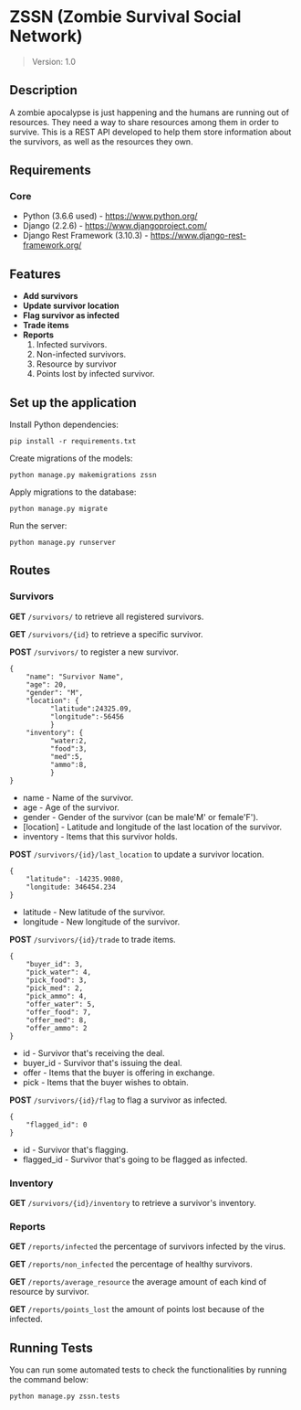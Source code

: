 # ZSSN (Zombie Survival Social Network)


> Version: 1.0


## Description
A zombie apocalypse is just happening and the humans are running out of resources. They need a way to share resources among them in order to survive. 
This is a REST API developed to help them store information about the survivors, as well as the resources they own.


## Requirements
### Core

* Python (3.6.6 used) - https://www.python.org/
* Django (2.2.6) - https://www.djangoproject.com/
* Django Rest Framework (3.10.3) - https://www.django-rest-framework.org/


## Features

- **Add survivors**
- **Update survivor location**
- **Flag survivor as infected**
- **Trade items**
- **Reports**
    1. Infected survivors.
    2. Non-infected survivors.
    3. Resource by survivor
    4. Points lost by infected survivor.


## Set up the application

Install Python dependencies:

    pip install -r requirements.txt
    
Create migrations of the models:
    
    python manage.py makemigrations zssn

Apply migrations to the database:

    python manage.py migrate
    
Run the server:

    python manage.py runserver
   
   
## Routes

### Survivors

**GET** `/survivors/` to retrieve all registered survivors.

**GET** `/survivors/{id}` to retrieve a specific survivor.

**POST** `/survivors/` to register a new survivor.
```
{
    "name": "Survivor Name",
    "age": 20,
    "gender": "M",
    "location": {
          "latitude":24325.09,
          "longitude":-56456
          }
    "inventory": {
          "water:2,
          "food":3,
          "med":5,
          "ammo":8,
          }
}
```

* name - Name of the survivor.
* age - Age of the survivor.
* gender - Gender of the survivor (can be male'M' or female'F').
* [location] - Latitude and longitude of the last location of the survivor.
* inventory - Items that this survivor holds.

**POST** `/survivors/{id}/last_location` to update a survivor location.
```
{
    "latitude": -14235.9080,
    "longitude: 346454.234
}
```

* latitude - New latitude of the survivor.
* longitude - New longitude of the survivor.

**POST** `/survivors/{id}/trade` to trade items.
```
{
    "buyer_id": 3,
    "pick_water": 4,
    "pick_food": 3,
    "pick_med": 2,
    "pick_ammo": 4,
    "offer_water": 5,
    "offer_food": 7,
    "offer_med": 8,
    "offer_ammo": 2
}
```

* id - Survivor that's receiving the deal.
* buyer_id - Survivor that's issuing the deal.
* offer - Items that the buyer is offering in exchange.
* pick - Items that the buyer wishes to obtain.

**POST** `/survivors/{id}/flag` to flag a survivor as infected.
```
{
    "flagged_id": 0
}
```

* id - Survivor that's flagging.
* flagged_id - Survivor that's going to be flagged as infected.

### Inventory

**GET** `/survivors/{id}/inventory` to retrieve a survivor's inventory.

### Reports

**GET** `/reports/infected` the percentage of survivors infected by the virus.

**GET** `/reports/non_infected` the percentage of healthy survivors.

**GET** `/reports/average_resource` the average amount of each kind of resource by survivor.

**GET** `/reports/points_lost` the amount of points lost because of the infected.



## Running Tests

You can run some automated tests to check the functionalities by running the command below:

    python manage.py zssn.tests
    
